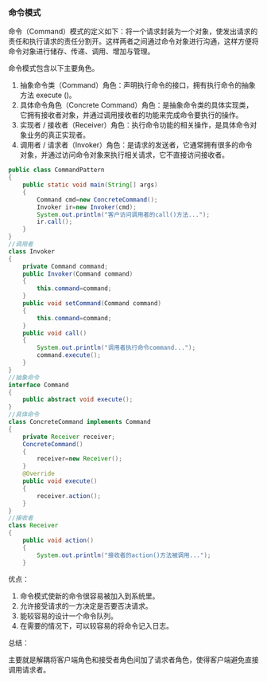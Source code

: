 ### 命令模式

命令（Command）模式的定义如下：将一个请求封装为一个对象，使发出请求的责任和执行请求的责任分割开。这样两者之间通过命令对象进行沟通，这样方便将命令对象进行储存、传递、调用、增加与管理。

命令模式包含以下主要角色。

1. 抽象命令类（Command）角色：声明执行命令的接口，拥有执行命令的抽象方法 execute ()。
2. 具体命令角色（Concrete    Command）角色：是抽象命令类的具体实现类，它拥有接收者对象，并通过调用接收者的功能来完成命令要执行的操作。
3. 实现者 / 接收者（Receiver）角色：执行命令功能的相关操作，是具体命令对象业务的真正实现者。
4. 调用者 / 请求者（Invoker）角色：是请求的发送者，它通常拥有很多的命令对象，并通过访问命令对象来执行相关请求，它不直接访问接收者。

```java
public class CommandPattern
{
    public static void main(String[] args)
    {
        Command cmd=new ConcreteCommand();
        Invoker ir=new Invoker(cmd);
        System.out.println("客户访问调用者的call()方法...");
        ir.call();
    }
}
//调用者
class Invoker
{
    private Command command;
    public Invoker(Command command)
    {
        this.command=command;
    }
    public void setCommand(Command command)
    {
        this.command=command;
    }
    public void call()
    {
        System.out.println("调用者执行命令command...");
        command.execute();
    }
}
//抽象命令
interface Command
{
    public abstract void execute();
}
//具体命令
class ConcreteCommand implements Command
{
    private Receiver receiver;
    ConcreteCommand()
    {
        receiver=new Receiver();
    }
    @Override
    public void execute()
    {
        receiver.action();
    }
}
//接收者
class Receiver
{
    public void action()
    {
        System.out.println("接收者的action()方法被调用...");
    }

```

优点：

1. 命令模式使新的命令很容易被加入到系统里。
2. 允许接受请求的一方决定是否要否决请求。
3. 能较容易的设计一个命令队列。
4. 在需要的情况下，可以较容易的将命令记入日志。

总结：

主要就是解耦将客户端角色和接受者角色间加了请求者角色，使得客户端避免直接调用请求者。